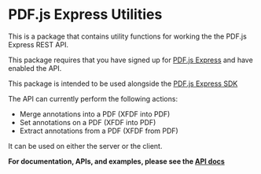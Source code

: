 # PDF.js Express Utilities

This is a package that contains utility functions for working the the PDF.js Express REST API.

This package requires that you have signed up for [PDF.js Express](https://pdfjs.express) and have enabled the API.

This package is intended to be used alongside the [PDF.js Express SDK](https://pdfjs.express/documentation)

The API can currently perform the following actions:

- Merge annotations into a PDF (XFDF into PDF)
- Set annotations on a PDF (XFDF into PDF)
- Extract annotations from a PDF (XFDF from PDF)

It can be used on either the server or the client.

**For documentation, APIs, and examples, please see the [API docs](https://pdfjs.express/api/utils)**